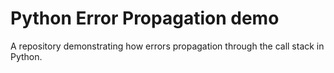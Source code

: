 # Python Error Propagation demo

A repository demonstrating how errors propagation through the call stack in Python.
